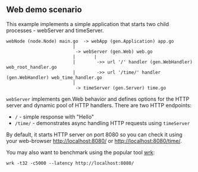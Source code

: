 ## Web demo scenario ##

This example implements a simple application that starts two child processes - webServer and timeServer.

```
webNode (node.Node) main.go  -> webApp (gen.Application) app.go
                         |
                          -> webServer (gen.Web) web.go
                         |       |
                         |        ->> url '/' handler (gen.WebHandler) web_root_handler.go
                         |        ->> url '/time/' handler (gen.WebHandler) web_time_handler.go
                         |
                          -> timeServer (gen.Server) time.go
```

`webServer` implements gen.Web behavior and defines options for the HTTP server and dynamic pool of HTTP handlers. There are two HTTP endpoints:
 * `/` - simple response with "Hello"
 * `/time/` - demonstrates async handling HTTP requests using `timeServer`

By default, it starts HTTP server on port 8080 so you can check it using your web-browser [http://localhost:8080/](http://localhost:8080/) or [http://localhost:8080/time/](http://localhost:8080/time/).

You may also want to benchmark using the popular tool [wrk](https://github.com/wg/wrk):

`wrk -t32 -c5000 --latency http://localhost:8080/`

